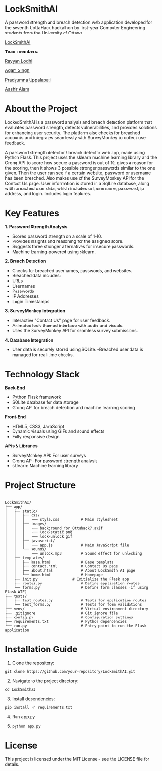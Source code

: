 # LockSmithAI


A password strength and breach detection web application developed for the seventh UottaHack hackathon by first-year Computer Engineering students from the University of Ottawa.


[LockSmithAI](https://locksmith-ai.onrender.com/)



**Team members**:

[Rayyan Lodhi](https://www.linkedin.com/in/rayyan-lodhi-002bab1a4/)

[Agam Singh](https://www.linkedin.com/in/agamsinghuottawa/)

[Pradyumna Uppalapati](https://www.linkedin.com/in/pradyumna0806/)

[Aashir Alam](https://www.linkedin.com/in/aashir-alam-465532222/)


# About the Project

LockedSmithAI is a password analysis and breach detection platform that evaluates password strength, detects vulnerabilities, and provides solutions for enhancing user security. The platform also checks for breached accounts and integrates seamlessly with SurveyMonkey to collect user feedback.

A password strength detector / breach detector web app, made using Python Flask. This project uses the sklearn machine learning library and the Gronq API to score how secure a password is out of 10, gives a reason for the scoring, then it shows 3 possible stronger passwords similar to the one given. Then the user can see if a certain website, password or username has been breached. Also makes use of the SurveyMonkey API for the Contact Us page. User information is stored in a SqlLite database, along witih breached user data, which includes url, username, password, ip address, and login. Includes login features.

# Key Features

**1. Password Strength Analysis**
- Scores password strength on a scale of 1-10.
- Provides insights and reasoning for the assigned score.
- Suggests three stronger alternatives for insecure passwords.
- Machine learning-powered using sklearn.
  
**2. Breach Detection**
- Checks for breached usernames, passwords, and websites.
- Breached data includes:
- URLs
- Usernames
- Passwords
- IP Addresses
- Login Timestamps
  
**3. SurveyMonkey Integration**
- Interactive "Contact Us" page for user feedback.
- Animated lock-themed interface with audio and visuals.
- Uses the SurveyMonkey API for seamless survey submissions.
  
**4. Database Integration**
- User data is securely stored using SQLite.
-Breached user data is managed for real-time checks.

# Technology Stack

**Back-End**
- Python Flask framework
- SQLite database for data storage
- Gronq API for breach detection and machine learning scoring
  
**Front-End**
- HTML5, CSS3, JavaScript
- Dynamic visuals using GIFs and sound effects
- Fully responsive design

**APIs & Libraries**
- SurveyMonkey API: For user surveys
- Gronq API: For password strength analysis
- sklearn: Machine learning library

# Project Structure
```

LockSmithAI/
├── app/
│   ├── static/
│   │   ├── css/
│   │   │   └── style.css          # Main stylesheet
│   │   ├── images/
│   │   │   ├── background_for_Ottahack7.avif
│   │   │   ├── lock-static.png
│   │   │   └── lock-unlock.gif
│   │   ├── javascript/
│   │   │   └── app.js             # Main JavaScript file
│   │   └── sounds/
│   │       └── unlock.mp3         # Sound effect for unlocking
│   ├── templates/
│   │   ├── base.html              # Base template
│   │   ├── contact.html           # Contact Us page
│   │   ├── about.html             # About LockSmith AI page
│   │   └── home.html              # Homepage
│   ├── init.py                # Initialize the Flask app
│   ├── routes.py                  # Define application routes
│   └── forms.py                   # Define form classes (if using Flask-WTF)
├── tests/
│   ├── test_routes.py             # Tests for application routes
│   └── test_forms.py              # Tests for form validations
├── venv/                          # Virtual environment directory
├── .gitignore                     # Git ignore file
├── config.py                      # Configuration settings
├── requirements.txt               # Python dependencies
└── run.py                         # Entry point to run the Flask application
```

# Installation Guide

1. Clone the repository:
```
git clone https://github.com/your-repository/LockSmithAI.git
```

2. Navigate to the project directory:
```
cd LockSmithAI 
```

3. Install dependencies:
```
pip install -r requirements.txt
```
4. Run app.py
5. ```
   python app.py
   ```
# License

This project is licensed under the MIT License - see the LICENSE file for details.
